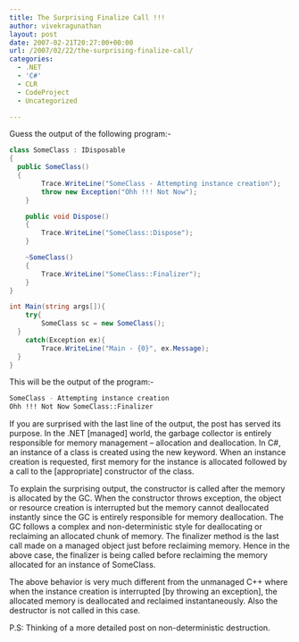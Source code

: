 ```yaml
---
title: The Surprising Finalize Call !!!
author: vivekragunathan
layout: post
date: 2007-02-21T20:27:00+00:00
url: /2007/02/22/the-surprising-finalize-call/
categories:
  - .NET
  - 'C#'
  - CLR
  - CodeProject
  - Uncategorized

---
```

Guess the output of the following program:-

```csharp
class SomeClass : IDisposable
{
  public SomeClass()
  {
		Trace.WriteLine("SomeClass - Attempting instance creation");
		throw new Exception("Ohh !!! Not Now");
	}

	public void Dispose()
	{
		Trace.WriteLine("SomeClass::Dispose");
	}

	~SomeClass()
	{
		Trace.WriteLine("SomeClass::Finalizer");
	}
}

int Main(string args[]){
	try{
		SomeClass sc = new SomeClass();
  }
	catch(Exception ex){
		Trace.WriteLine("Main - {0}", ex.Message);
  }
}
```

<!-- more -->

This will be the output of the program:-

```bash
SomeClass - Attempting instance creation
Ohh !!! Not Now SomeClass::Finalizer
```

If you are surprised with the last line of the output, the post has served its purpose. In the .NET [managed] world, the garbage collector is entirely responsible for memory management – allocation and deallocation. In C#, an instance of a class is created using the new keyword. When an instance creation is requested, first memory for the instance is allocated followed by a call to the [appropriate] constructor of the class.

To explain the surprising output, the constructor is called after the memory is allocated by the GC. When the constructor throws exception, the object or resource creation is interrupted but the memory cannot deallocated instantly since the GC is entirely responsible for memory deallocation. The GC follows a complex and non-deterministic style for deallocating or reclaiming an allocated chunk of memory. The finalizer method is the last call made on a managed object just before reclaiming memory. Hence in the above case, the finalizer is being called before reclaiming the memory allocated for an instance of SomeClass.

The above behavior is very much different from the unmanaged C++ where when the instance creation is interrupted [by throwing an exception], the allocated memory is deallocated and reclaimed instantaneously. Also the destructor is not called in this case.

P.S: Thinking of a more detailed post on non-deterministic destruction.
